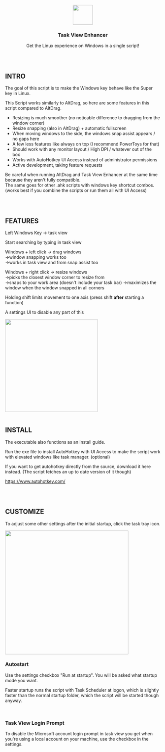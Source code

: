 <p align="center">
  <img src="https://raw.githubusercontent.com/tilse/task-view-enhancer/v1.1.3/icons/tray.ico" height="64">
  <h3 align="center">Task View Enhancer</h3>
  <p align="center">Get the Linux experience on Windows in a single script!<p>
</p>

<br>
<br>

## INTRO

The goal of this script is to make the Windows key behave like the Super key in Linux.

This Script works similarly to AltDrag, so here are some features in this script compared to AltDrag.<br>
- Resizing is much smoother (no noticable difference to dragging from the window corner)
- Resize snapping (also in AltDrag) + automatic fullscreen
- When moving windows to the side, the windows snap assist appears / no gaps here
- A few less features like always on top (I recommend PowerToys for that)
- Should work with any monitor layout / High DPI / whatever out of the box
- Works with AutoHotkey UI Access instead of administrator permissions
- Active development, taking feature requests

Be careful when running AltDrag and Task View Enhancer at the same time because they aren't fully compatible.<br>
The same goes for other .ahk scripts with windows key shortcut combos. (works best if you combine the scripts or run them all with UI Access)

<br>
<br>

## FEATURES

Left Windows Key -> task view

Start searching by typing in task view

Windows + left click -> drag windows <br>
->window snapping works too<br>
->works in task view and from snap assist too

Windows + right click -> resize windows<br>
->picks the closest window corner to resize from<br>
->snaps to your work area (doesn't include your task bar)
->maximizes the window when the window snapped in all corners

Holding shift limits movement to one axis (press shift **after** starting a function)

A settings UI to disable any part of this

<img src="https://user-images.githubusercontent.com/59397795/195693644-a84f8769-3b32-4df2-aad2-bcb648672495.gif" height="300">

<br>
<br>

## INSTALL

The executable also functions as an install guide.

Run the exe file to install AutoHotkey with UI Access to make the script work with elevated windows like task manager. (optional)

If you want to get autohotkey directly from the source, download it here instead. (The script fetches an up to date version of it though)

https://www.autohotkey.com/

<br>
<br>

## CUSTOMIZE

To adjust some other settings after the initial startup, click the task tray icon.

<img src="https://user-images.githubusercontent.com/59397795/196289837-072edea9-550e-4df1-ba8f-f562de745ebf.png" height="400">

<br>

<h3>Autostart</h3>

Use the settings checkbox "Run at startup". You will be asked what startup mode you want.

Faster startup runs the script with Task Scheduler at logon, which is slightly faster than the normal startup folder, which the script will be started though anyway.

<br>

<h3>Task View Login Prompt</h3>

To disable the Microsoft account login prompt in task view you get when you're using a local account on your machine, use the checkbox in the settings.

<br>

